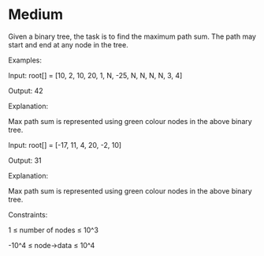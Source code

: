 # Medium

Given a binary tree, the task is to find the maximum path sum. The path may start and end at any node in the tree.

Examples:

Input: root[] = [10, 2, 10, 20, 1, N, -25, N, N, N, N, 3, 4]

Output: 42

Explanation: 

Max path sum is represented using green colour nodes in the above binary tree.

Input: root[] = [-17, 11, 4, 20, -2, 10]

Output: 31

Explanation: 

Max path sum is represented using green colour nodes in the above binary tree.


Constraints:

1 ≤ number of nodes ≤ 10^3

-10^4 ≤ node->data ≤ 10^4

